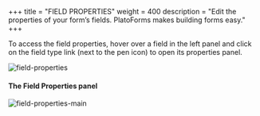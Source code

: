 +++
title = "FIELD PROPERTIES"
weight = 400
description = "Edit the properties of your form’s fields. PlatoForms makes building forms easy."
+++

To access the field properties, hover over a field in the left panel and click on the field type link (next to the pen icon) to open its properties panel. 



![field-properties](/images/field-properties.png)



#### The Field Properties panel



![field-properties-main](/images/field-properties-main.png)